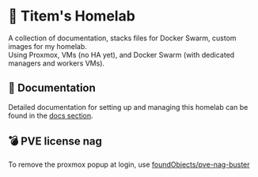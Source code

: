# 🏡 Titem's Homelab
A collection of documentation, stacks files for Docker Swarm, custom images for my homelab.  
Using Proxmox, VMs (no HA yet), and Docker Swarm (with dedicated managers and workers VMs).

## 📑 Documentation
Detailed documentation for setting up and managing this homelab can be found in the [docs section](./docs/index.md).

## 💣 PVE license nag
To remove the proxmox popup at login, use [foundObjects/pve-nag-buster](https://github.com/foundObjects/pve-nag-buster/)
